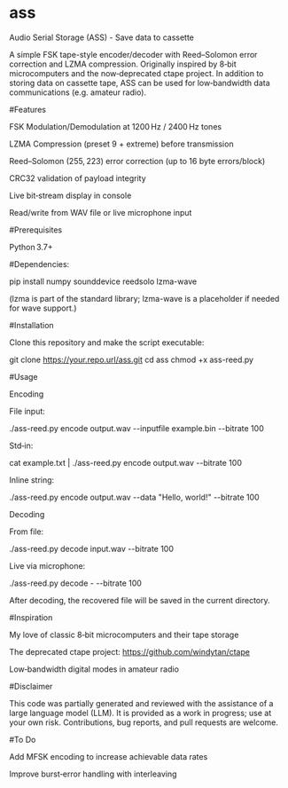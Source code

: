 # ass
Audio Serial Storage (ASS) - Save data to cassette

A simple FSK tape-style encoder/decoder with Reed–Solomon error correction and LZMA compression. Originally inspired by 8‑bit microcomputers and the now‑deprecated ctape project. In addition to storing data on cassette tape, ASS can be used for low‑bandwidth data communications (e.g. amateur radio).

#Features

FSK Modulation/Demodulation at 1200 Hz / 2400 Hz tones

LZMA Compression (preset 9 + extreme) before transmission

Reed–Solomon (255, 223) error correction (up to 16 byte errors/block)

CRC32 validation of payload integrity

Live bit‑stream display in console

Read/write from WAV file or live microphone input

#Prerequisites

Python 3.7+

#Dependencies:

pip install numpy sounddevice reedsolo lzma-wave

(lzma is part of the standard library; lzma-wave is a placeholder if needed for wave support.)

#Installation

Clone this repository and make the script executable:

git clone https://your.repo.url/ass.git
cd ass
chmod +x ass-reed.py

#Usage

Encoding

File input:

./ass-reed.py encode output.wav --inputfile example.bin --bitrate 100

Std‑in:

cat example.txt | ./ass-reed.py encode output.wav --bitrate 100

Inline string:

./ass-reed.py encode output.wav --data "Hello, world!" --bitrate 100

Decoding

From file:

./ass-reed.py decode input.wav --bitrate 100

Live via microphone:

./ass-reed.py decode - --bitrate 100

After decoding, the recovered file will be saved in the current directory.

#Inspiration

My love of classic 8‑bit microcomputers and their tape storage

The deprecated ctape project: https://github.com/windytan/ctape

Low‑bandwidth digital modes in amateur radio

#Disclaimer

This code was partially generated and reviewed with the assistance of a large language model (LLM). It is provided as a work in progress; use at your own risk. Contributions, bug reports, and pull requests are welcome.

#To Do

Add MFSK encoding to increase achievable data rates

Improve burst‑error handling with interleaving





